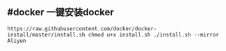 #docker
**一键安装docker**
---
`https://raw.githubusercontent.com/docker/docker-install/master/install.sh
chmod u+x install.sh
./install.sh --mirror Aliyun`
